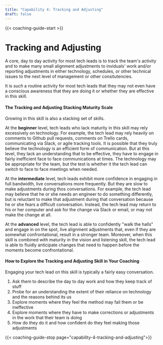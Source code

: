 ```yaml
---
title: "Capability 4: Tracking and Adjusting"
draft: false
---
```


{{< coaching-guide-start >}}

# Tracking and Adjusting

A core, day to day activity for most tech leads is to track the team's activity and to make many small alignment adjustments to inviduals' work and/or reporting adjustments in either technology, schedules, or other technical issues to the next level of management or other consitutencies. 

It is *such* a routine activity for most tech leads that they may not even have a conscious awareness that they are doing it or whether they are effective in this skill.

#### The Tracking and Adjusting Stacking Maturity Scale

Growing in this skill is also a stacking set of skills.

At the **beginner** level, tech leads who lack maturity in this skill may rely excessively on technology. For example, the tech lead may rely heavily on comments to Github pull requests, comments on Trello cards, communicating via Slack, or agile tracking tools. It is possible that they truly believe the technology is an efficient form of communication. But at this level, they lack an understanding that to be effective, they have to engage in fairly inefficient face to face communications at times. The technology may be appropriate for the team, but the test is whether it the tech lead can switch to face to face meetings when needed.

At the **intermediate** level, tech leads exhibit more confidence in engaging in full bandwidth, live conversations more frequently. But they are slow to make adjustments during thos conversations. For example, the tech lead may believe that he or she needs an engineer to do something differently, but is reluctant to make that adjustment during that conversation because he or she fears a difficult conversation. Instead, the tech lead may return to his or her computer and ask for the change via Slack or email, or may not make the change at all.

At the **advanced** level, the tech lead is able to confidently "walk the halls" and engage in on the spot, live alignment adjustments that, even if they are somewhat confrontational, result in a stronger team. Moreover, when this skill is combined with maturity in the vision and listening skill, the tech lead is able to fluidly anticipate changes that need to happen before the moments become confrontational.

#### How to Explore the Tracking and Adjusting Skill in Your Coaching

Engaging your tech lead on this skill is typically a fairly easy conversation. 
1. Ask them to describe the day to day work and how they keep track of stuff
2. Probe for an understanding the extent of their reliance on technology and the reasons behind its us
3. Explore moments where they feel the method may fail them or be ineffective
4. Explore moments where they have to make corrections or adjustments in the work that their team is doing
5. How do they do it and how confident do they feel making those adjustments


{{< coaching-guide-stop page="capability-4-tracking-and-adjusting">}}